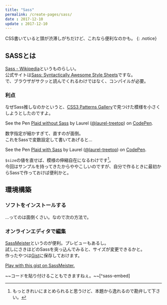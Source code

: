 ```yaml
---
title: "Sass"
permalink: /create-pages/sass/
date : 2017-12-10
update : 2017-12-10
---
```

CSS書いていると頭が渋滞しがちだけど、これなら便利なのかも。
{: .notice}

## SASSとは

[Sass - Wikipedia](https://ja.wikipedia.org/wiki/Sass)というものらしい。  
公式サイトは[Sass: Syntactically Awesome Style Sheets](http://sass-lang.com/)ですな。  
で、ブラウザがサクッと読んでくれるわけではなく、コンパイルが必要。  

### 利点
なぜSass推しなのかというと、[CSS3 Patterns Gallery](http://lea.verou.me/css3patterns/)で見つけた模様を小さくしようとしたのですよ。

<p data-height="400" data-theme-id="31931" data-slug-hash="LOwqYr" data-default-tab="css,result" data-user="laurel-treetop" data-embed-version="2" data-pen-title="Plaid  without Sass" class="codepen">See the Pen <a href="https://codepen.io/laurel-treetop/pen/LOwqYr/">Plaid  without Sass</a> by Laurel (<a href="https://codepen.io/laurel-treetop">@laurel-treetop</a>) on <a href="https://codepen.io">CodePen</a>.</p>
<script async src="https://production-assets.codepen.io/assets/embed/ei.js"></script>

数字指定が細かすぎて、直すのが面倒。  
これをSassで変数設定して書いてあげると…
<p data-height="400" data-theme-id="31931" data-slug-hash="vWovov" data-default-tab="css,result" data-user="laurel-treetop" data-embed-version="2" data-pen-title="Plaid with Sass" class="codepen">See the Pen <a href="https://codepen.io/laurel-treetop/pen/vWovov/">Plaid with Sass</a> by Laurel (<a href="https://codepen.io/laurel-treetop">@laurel-treetop</a>) on <a href="https://codepen.io">CodePen</a>.</p>
<script async src="https://production-assets.codepen.io/assets/embed/ei.js"></script>

`$size`の値を直せば、模様の伸縮自在になるわけです[^css2sass]。  
今回はサンプルを持ってきたからややこしいのですが、自分で作るときに最初からSassで作っておけば便利かと。

[^css2sass]: もっときれいにまとめられると思うけど、本題から逸れるので勘弁して下さい。

## 環境構築

### ソフトをインストールする

…ってのは面倒くさい。なので次の方法で。

### オンラインエディタで編集

[SassMeister](https://www.sassmeister.com/)というのが便利。プレビューもあるし。  
試しにさきほどのSassを突っ込んでみると、サイズが変更できるかと。  
作ったやつは[Gist](https://gist.github.com/)に保存しておけます。
<p class="sassmeister" data-gist-id="458966d78c3f3298ef363a07b3153ade" data-height="480" data-theme="tomorrow"><a href="https://www.sassmeister.com/gist/458966d78c3f3298ef363a07b3153ade">Play with this gist on SassMeister.</a></p><script src="https://cdn.sassmeister.com/js/embed.js" async></script>
~~コードを貼り付けることもできますねぇ。~~[^sass-embed]

[^sass-embed]: たまに404errorになりますね。
